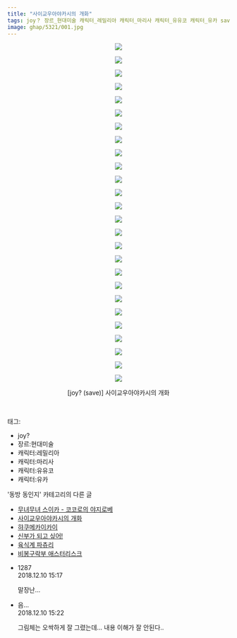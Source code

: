 ```yaml
---
title: "사이교우아야카시의 개화"
tags: joy？ 장르_현대미술 캐릭터_레밀리아 캐릭터_마리사 캐릭터_유유코 캐릭터_유카 save 동방_동인지
image: ghap/5321/001.jpg
---
```

<div class="article">
<p style="text-align: center; clear: none; float: none;"><img src="{{ site.nasurl }}/ghap/5321/001.jpg"/></p>
<p style="text-align: center; clear: none; float: none;"><img src="{{ site.nasurl }}/ghap/5321/002.jpg"/></p>
<p style="text-align: center; clear: none; float: none;"><img src="{{ site.nasurl }}/ghap/5321/003.jpg"/></p>
<p style="text-align: center; clear: none; float: none;"><img src="{{ site.nasurl }}/ghap/5321/004.jpg"/></p>
<p style="text-align: center; clear: none; float: none;"><img src="{{ site.nasurl }}/ghap/5321/005.jpg"/></p>
<p style="text-align: center; clear: none; float: none;"><img src="{{ site.nasurl }}/ghap/5321/006.jpg"/></p>
<p style="text-align: center; clear: none; float: none;"><img src="{{ site.nasurl }}/ghap/5321/007.jpg"/></p>
<p style="text-align: center; clear: none; float: none;"><img src="{{ site.nasurl }}/ghap/5321/008.jpg"/></p>
<p style="text-align: center; clear: none; float: none;"><img src="{{ site.nasurl }}/ghap/5321/009.jpg"/></p>
<p style="text-align: center; clear: none; float: none;"><img src="{{ site.nasurl }}/ghap/5321/010.jpg"/></p>
<p style="text-align: center; clear: none; float: none;"><img src="{{ site.nasurl }}/ghap/5321/011.jpg"/></p>
<p style="text-align: center; clear: none; float: none;"><img src="{{ site.nasurl }}/ghap/5321/012.jpg"/></p>
<p style="text-align: center; clear: none; float: none;"><img src="{{ site.nasurl }}/ghap/5321/013.jpg"/></p>
<p style="text-align: center; clear: none; float: none;"><img src="{{ site.nasurl }}/ghap/5321/014.jpg"/></p>
<p style="text-align: center; clear: none; float: none;"><img src="{{ site.nasurl }}/ghap/5321/015.jpg"/></p>
<p style="text-align: center; clear: none; float: none;"><img src="{{ site.nasurl }}/ghap/5321/016.jpg"/></p>
<p style="text-align: center; clear: none; float: none;"><img src="{{ site.nasurl }}/ghap/5321/017.jpg"/></p>
<p style="text-align: center; clear: none; float: none;"><img src="{{ site.nasurl }}/ghap/5321/018.jpg"/></p>
<p style="text-align: center; clear: none; float: none;"><img src="{{ site.nasurl }}/ghap/5321/019.jpg"/></p>
<p style="text-align: center; clear: none; float: none;"><img src="{{ site.nasurl }}/ghap/5321/020.jpg"/></p>
<p style="text-align: center; clear: none; float: none;"><img src="{{ site.nasurl }}/ghap/5321/021.jpg"/></p>
<p style="text-align: center; clear: none; float: none;"><img src="{{ site.nasurl }}/ghap/5321/022.jpg"/></p>
<p style="text-align: center; clear: none; float: none;"><img src="{{ site.nasurl }}/ghap/5321/023.jpg"/></p>
<p style="text-align: center; clear: none; float: none;"><img src="{{ site.nasurl }}/ghap/5321/024.jpg"/></p>
<p style="text-align: center; clear: none; float: none;"><img src="{{ site.nasurl }}/ghap/5321/025.jpg"/></p>
<p style="text-align: center; clear: none; float: none;"><img src="{{ site.nasurl }}/ghap/5321/026.jpg"/></p>
<p style="text-align: center; clear: none; float: none;">[joy? (save)] 사이교우아야카시의 개화</p>
<p><br/></p>
</div><div class="tagTrail">
<p>태그: </p>
<ul>
<li>joy?</li>
<li>장르:현대미술</li>
<li>캐릭터:레밀리아</li>
<li>캐릭터:마리사</li>
<li>캐릭터:유유코</li>
<li>캐릭터:유카</li>
</ul>
</div><div class="another">
<p>'동방 동인지' 카테고리의 다른 글</p>
<ul>
<li><a href="/2018-12-11-ghap_5338">무녀무녀 스이카 - 코코로의 야지로베</a></li>
<li><a href="/2018-12-10-ghap_5321">사이교우아야카시의 개화</a></li>
<li><a href="/2018-11-28-ghap_5271">햐쿠메카이카이</a></li>
<li><a href="/2018-11-23-ghap_5240">신부가 되고 싶어!</a></li>
<li><a href="/2018-11-22-ghap_5239">육식계 파츄리</a></li>
<li><a href="/2018-11-20-ghap_5230">비봉구락부 애스터리스크</a></li>
</ul>
</div><div class="comment">
<ul>
<li class="cb_thumb_off" id="comment15384711">
<div class="cb_comment_area">
<div class="cb_info_area">
<div class="cb_section">
<span class="cb_nick_name">1287</span>
</div>
<div class="cb_section">
<span class="cb_date">2018.12.10 15:17 </span>
</div>
</div>
<div class="cb_dsc_comment">
<p class="cb_dsc">
											말장난...
										</p>
</div>
</div></li>
<li class="cb_thumb_off" id="comment15384712">
<div class="cb_comment_area">
<div class="cb_info_area">
<div class="cb_section">
<span class="cb_nick_name">음...</span>
</div>
<div class="cb_section">
<span class="cb_date">2018.12.10 15:22 </span>
</div>
</div>
<div class="cb_dsc_comment">
<p class="cb_dsc">
											그림체는 오싹하게 잘 그렸는데... 내용 이해가 잘 안된다..
										</p>
</div>
</div></li>
</ul>
</div>